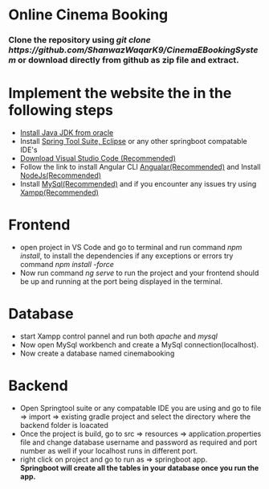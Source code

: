 # Online Cinema Booking
<h3> Clone the repository using <i> git clone https://github.com/ShanwazWaqarK9/CinemaEBookingSystem </i> or download directly from github as zip file and extract.</h3>
<h1>Implement the website the in the following steps</h1>
<ul><li><a href="https://www.oracle.com/java/technologies/downloads/">Install Java JDK from oracle</a></li>
<li>Install <a href="https://spring.io/tools">Spring Tool Suite, </a><a href="https://www.eclipse.org/downloads/">Eclipse</a> or any other springboot compatable IDE's </li>
<li><a href="https://code.visualstudio.com/">Download Visual Studio Code (Recommended)</a></li>
<li>Follow the link to install Angular CLI <a href="https://angular.io/cli">Angualar(Recommended)</a> and Install <a href="https://nodejs.org/en/download/">NodeJs(Recommended)</a></li>
<li>Install <a href="https://dev.mysql.com/downloads/workbench/">MySql(Recommended)</a> and if you encounter any issues try using<a href="https://www.apachefriends.org/download.html"> Xampp(Recommended)</a></li>
</ul>
<h1>Frontend</h1>
<ul><li>open project in VS Code and go to terminal and run command <i>npm install</i>, to install the dependencies if any exceptions or errors try command <i>npm install -force</i></li>
<li>Now run command <i>ng serve</i> to run the project and your frontend should be up and running at the port being displayed in the terminal.</li></ul>
<h1>Database</h1>
<ul><li> start Xampp control pannel and run both<i> apache</i> and <i>mysql</i></li>
<li>Now open MySql workbench and create a MySql connection(localhost).</li>
<li>Now create a database named cinemabooking</ul>
<h1>Backend</h1>
<ul><li>Open Springtool suite or any compatable IDE you are using and go to file => import => existing gradle project and select the directory where the backend folder is loacated</li>
<li>Once the project is build, go to src => resources => application.properties file and change database username and password as required and port number as well if your localhost runs in different port.</li>
  <li>right click on project and go to run as => springboot app.</li>
  <b>Springboot will create all the tables in your database once you run the app.
